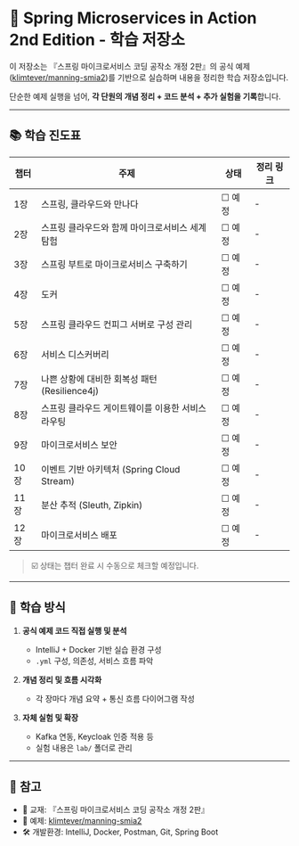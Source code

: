 # 🌱 Spring Microservices in Action 2nd Edition - 학습 저장소

이 저장소는 『스프링 마이크로서비스 코딩 공작소 개정 2판』의 공식 예제([klimtever/manning-smia2](https://github.com/klimtever/manning-smia2))를 기반으로 실습하며 내용을 정리한 학습 저장소입니다.

단순한 예제 실행을 넘어, **각 단원의 개념 정리 + 코드 분석 + 추가 실험을 기록**합니다.

---

## 📚 학습 진도표

| 챕터 | 주제 | 상태 | 정리 링크 |
|------|------|------|-----------|
| 1장 | 스프링, 클라우드와 만나다 | ☐ 예정 | - |
| 2장 | 스프링 클라우드와 함께 마이크로서비스 세계 탐험 | ☐ 예정 | - |
| 3장 | 스프링 부트로 마이크로서비스 구축하기 | ☐ 예정 | - |
| 4장 | 도커 | ☐ 예정 | - |
| 5장 | 스프링 클라우드 컨피그 서버로 구성 관리 | ☐ 예정 | - |
| 6장 | 서비스 디스커버리 | ☐ 예정 | - |
| 7장 | 나쁜 상황에 대비한 회복성 패턴 (Resilience4j) | ☐ 예정 | - |
| 8장 | 스프링 클라우드 게이트웨이를 이용한 서비스 라우팅 | ☐ 예정 | - |
| 9장 | 마이크로서비스 보안 | ☐ 예정 | - |
| 10장 | 이벤트 기반 아키텍처 (Spring Cloud Stream) | ☐ 예정 | - |
| 11장 | 분산 추적 (Sleuth, Zipkin) | ☐ 예정 | - |
| 12장 | 마이크로서비스 배포 | ☐ 예정 | - |

> ☑️ 상태는 챕터 완료 시 수동으로 체크할 예정입니다.

---

## 🧠 학습 방식

1. **공식 예제 코드 직접 실행 및 분석**
   - IntelliJ + Docker 기반 실습 환경 구성
   - `.yml` 구성, 의존성, 서비스 흐름 파악

2. **개념 정리 및 흐름 시각화**
   - 각 장마다 개념 요약 + 통신 흐름 다이어그램 작성

3. **자체 실험 및 확장**
   - Kafka 연동, Keycloak 인증 적용 등
   - 실험 내용은 `lab/` 폴더로 관리

---

## 📝 참고

- 📕 교재: 『스프링 마이크로서비스 코딩 공작소 개정 2판』
- 🧪 예제: [klimtever/manning-smia2](https://github.com/klimtever/manning-smia2)
- 🛠 개발환경: IntelliJ, Docker, Postman, Git, Spring Boot
